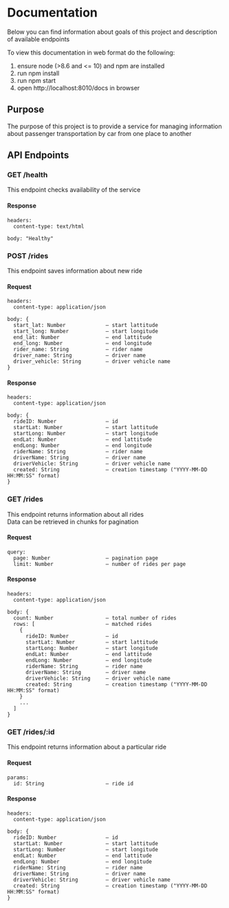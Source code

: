 # Documentation
Below you can find information about goals of this project and description of available endpoints

To view this documentation in web format do the following:
1. ensure node (>8.6 and <= 10) and npm are installed
2. run npm install
3. run npm start
4. open http://localhost:8010/docs in browser

## Purpose
The purpose of this project is to provide a service for managing information about passenger transportation by car from one place to another

## API Endpoints

### GET /health
This endpoint checks availability of the service

#### Response
```
headers:
  content-type: text/html
    
body: "Healthy"
```

### POST /rides
This endpoint saves information about new ride

#### Request
```
headers:
  content-type: application/json

body: {
  start_lat: Number             – start lattitude
  start_long: Number            – start longitude
  end_lat: Number               – end lattitude
  end_long: Number              – end longitude
  rider_name: String            – rider name
  driver_name: String           – driver name
  driver_vehicle: String        – driver vehicle name
}
```

#### Response
```
headers:
  content-type: application/json

body: {
  rideID: Number                – id
  startLat: Number              – start lattitude
  startLong: Number             – start longitude
  endLat: Number                – end lattitude
  endLong: Number               – end longitude
  riderName: String             – rider name
  driverName: String            – driver name
  driverVehicle: String         – driver vehicle name
  created: String               – creation timestamp ("YYYY-MM-DD HH:MM:SS" format)
}
```

### GET /rides
This endpoint returns information about all rides  
Data can be retrieved in chunks for pagination

#### Request
```
query:
  page: Number                  – pagination page
  limit: Number                 – number of rides per page
```

#### Response
```
headers:
  content-type: application/json

body: {
  count: Number                 – total number of rides
  rows: [                       – matched rides
    {
      rideID: Number            – id
      startLat: Number          – start lattitude
      startLong: Number         – start longitude
      endLat: Number            – end lattitude
      endLong: Number           – end longitude
      riderName: String         – rider name
      driverName: String        – driver name
      driverVehicle: String     – driver vehicle name
      created: String           – creation timestamp ("YYYY-MM-DD HH:MM:SS" format)
    }
    ...
  ]
}
```

### GET /rides/:id
This endpoint returns information about a particular ride

#### Request
```
params:
  id: String                    – ride id
```

#### Response
```
headers:
  content-type: application/json

body: {
  rideID: Number                – id
  startLat: Number              – start lattitude
  startLong: Number             – start longitude
  endLat: Number                – end lattitude
  endLong: Number               – end longitude
  riderName: String             – rider name
  driverName: String            – driver name
  driverVehicle: String         – driver vehicle name
  created: String               – creation timestamp ("YYYY-MM-DD HH:MM:SS" format)
}
```
